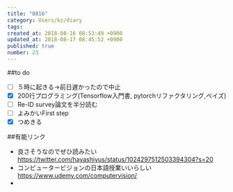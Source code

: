 ```yaml
---
title: "0816"
category: Users/kz/diary
tags: 
created_at: 2018-08-16 08:53:49 +0900
updated_at: 2018-08-17 08:45:52 +0900
published: true
number: 23
---
```


##to do 
- [ ] ５時に起きる→前日遅かったので中止
- [x] 200行プログラミング(Tensorflow入門書, pytorchリファクタリング,ベイズ)
- [ ] Re-ID survey論文を半分読む
- [ ] よみかいFirst step
- [x] つめきる

##有能リンク
* 良さそうなのでぜひ読みたい  
https://twitter.com/hayashiyus/status/1024297512503394304?s=20
* コンピュータービジョンの日本語授業いいらしい  
https://www.udemy.com/computervision/
* 

